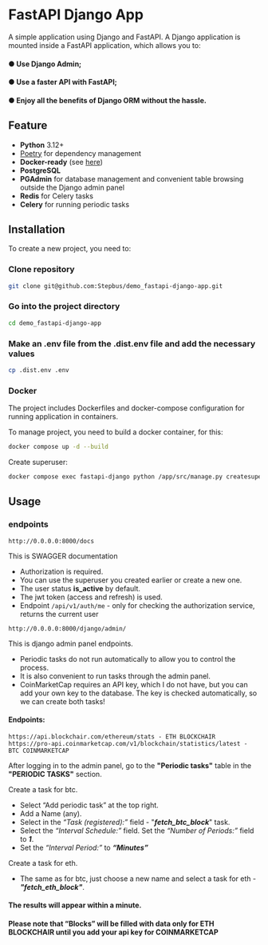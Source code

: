 # FastAPI Django App

A simple application using Django and FastAPI. 
A Django application is mounted inside a FastAPI application, which allows you to:
#### ● Use Django Admin; 
#### ● Use a faster API with FastAPI; 
#### ● Enjoy all the benefits of Django ORM without the hassle. 

## Feature
* **Python** 3.12+
* [Poetry](#https://python-poetry.org/) for dependency management
* **Docker-ready** (see [here](#docker))
* **PostgreSQL**
* **PGAdmin** for database management and convenient table browsing outside the Django admin panel
* **Redis** for Celery tasks
* **Celery** for running periodic tasks

## Installation
To create a new project, you need to:

### Clone repository 
```bash
git clone git@github.com:Stepbus/demo_fastapi-django-app.git
```

### Go into the project directory
```bash
cd demo_fastapi-django-app
```

### Make an .env file from the .dist.env file and add the necessary values
```bash
cp .dist.env .env
```

### Docker
The project includes Dockerfiles and docker-compose configuration for running application in containers.

To manage project, you need to build a docker container, for this:
```bash
docker compose up -d --build
```
Create superuser:
```bash
docker compose exec fastapi-django python /app/src/manage.py createsuperuser
```

## Usage

### endpoints
```aiignore
http://0.0.0.0:8000/docs
```
This is SWAGGER documentation
* Authorization is required.
* You can use the superuser you created earlier or create a new one. 
* The user status **is_active** by default.
* The jwt token (access and refresh) is used.
* Endpoint `/api/v1/auth/me` - only for checking the authorization service, returns the current user

```aiignore
http://0.0.0.0:8000/django/admin/
```
This is django admin panel endpoints.
* Periodic tasks do not run automatically to allow you to control the process.
* It is also convenient to run tasks through the admin panel.
* CoinMarketCap requires an API key, which I do not have, but you can add your own key to the database.
The key is checked automatically, so we can create both tasks!

#### Endpoints:
```aiignore
https://api.blockchair.com/ethereum/stats - ETH BLOCKCHAIR
https://pro-api.coinmarketcap.com/v1/blockchain/statistics/latest - BTC COINMARKETCAP
```
After logging in to the admin panel, go to the **"Periodic tasks"** table in the **"PERIODIC TASKS"** section.

Create a task for btc.
* Select “Add periodic task” at the top right.
* Add a Name (any).
* Select in the _“Task (registered):”_ field - "_**fetch_btc_block**_" task.
* Select the _“Interval Schedule:”_ field. Set the _“Number of Periods:”_ field to _**1**_.
* Set the _“Interval Period:”_ to _**“Minutes”**_

Create a task for eth. 
* The same as for btc, just choose a new name and select a task for eth - **_"fetch_eth_block"_**.

#### The results will appear within a minute. 
#### Please note that “Blocks” will be filled with data only for ETH BLOCKCHAIR until you add your api key for COINMARKETCAP